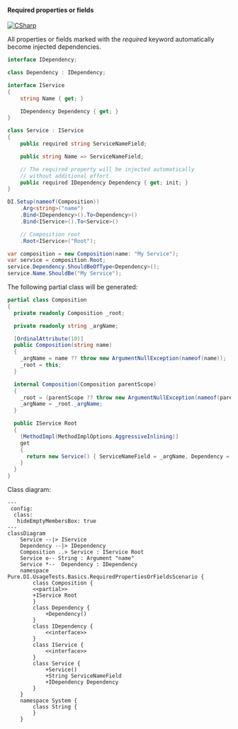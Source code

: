 #### Required properties or fields

[![CSharp](https://img.shields.io/badge/C%23-code-blue.svg)](../tests/Pure.DI.UsageTests/Basics/RequiredPropertiesOrFieldsScenario.cs)

All properties or fields marked with the _required_ keyword automatically become injected dependencies.


```c#
interface IDependency;

class Dependency : IDependency;

interface IService
{
    string Name { get; }

    IDependency Dependency { get; }
}

class Service : IService
{
    public required string ServiceNameField;

    public string Name => ServiceNameField;

    // The required property will be injected automatically
    // without additional effort
    public required IDependency Dependency { get; init; }
}

DI.Setup(nameof(Composition))
    .Arg<string>("name")
    .Bind<IDependency>().To<Dependency>()
    .Bind<IService>().To<Service>()

    // Composition root
    .Root<IService>("Root");

var composition = new Composition(name: "My Service");
var service = composition.Root;
service.Dependency.ShouldBeOfType<Dependency>();
service.Name.ShouldBe("My Service");
```

The following partial class will be generated:

```c#
partial class Composition
{
  private readonly Composition _root;

  private readonly string _argName;

  [OrdinalAttribute(10)]
  public Composition(string name)
  {
    _argName = name ?? throw new ArgumentNullException(nameof(name));
    _root = this;
  }

  internal Composition(Composition parentScope)
  {
    _root = (parentScope ?? throw new ArgumentNullException(nameof(parentScope)))._root;
    _argName = _root._argName;
  }

  public IService Root
  {
    [MethodImpl(MethodImplOptions.AggressiveInlining)]
    get
    {
      return new Service() { ServiceNameField = _argName, Dependency = new Dependency() };
    }
  }
}
```

Class diagram:

```mermaid
---
 config:
  class:
   hideEmptyMembersBox: true
---
classDiagram
	Service --|> IService
	Dependency --|> IDependency
	Composition ..> Service : IService Root
	Service o-- String : Argument "name"
	Service *--  Dependency : IDependency
	namespace Pure.DI.UsageTests.Basics.RequiredPropertiesOrFieldsScenario {
		class Composition {
		<<partial>>
		+IService Root
		}
		class Dependency {
			+Dependency()
		}
		class IDependency {
			<<interface>>
		}
		class IService {
			<<interface>>
		}
		class Service {
			+Service()
			+String ServiceNameField
			+IDependency Dependency
		}
	}
	namespace System {
		class String {
		}
	}
```

